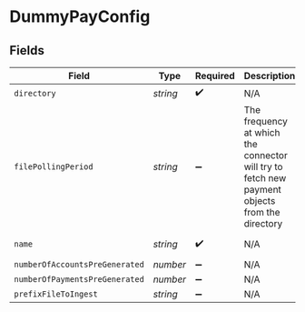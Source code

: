 # DummyPayConfig


## Fields

| Field                                                                                         | Type                                                                                          | Required                                                                                      | Description                                                                                   | Example                                                                                       |
| --------------------------------------------------------------------------------------------- | --------------------------------------------------------------------------------------------- | --------------------------------------------------------------------------------------------- | --------------------------------------------------------------------------------------------- | --------------------------------------------------------------------------------------------- |
| `directory`                                                                                   | *string*                                                                                      | :heavy_check_mark:                                                                            | N/A                                                                                           | /tmp/dummypay                                                                                 |
| `filePollingPeriod`                                                                           | *string*                                                                                      | :heavy_minus_sign:                                                                            | The frequency at which the connector will try to fetch new payment objects from the directory | 60s                                                                                           |
| `name`                                                                                        | *string*                                                                                      | :heavy_check_mark:                                                                            | N/A                                                                                           | My DummyPay Account                                                                           |
| `numberOfAccountsPreGenerated`                                                                | *number*                                                                                      | :heavy_minus_sign:                                                                            | N/A                                                                                           |                                                                                               |
| `numberOfPaymentsPreGenerated`                                                                | *number*                                                                                      | :heavy_minus_sign:                                                                            | N/A                                                                                           |                                                                                               |
| `prefixFileToIngest`                                                                          | *string*                                                                                      | :heavy_minus_sign:                                                                            | N/A                                                                                           |                                                                                               |